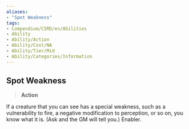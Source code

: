 ```yaml
---
aliases:
- "Spot Weakness"
tags:
- Compendium/CSRD/en/Abilities
- Ability
- Ability/Action
- Ability/Cost/NA
- Ability/Tier/Mid
- Ability/Categories/Information
---
```


  
## Spot Weakness  
>**Action**
  
If a creature that you can see has a special weakness, such as a vulnerability to fire, a negative modification to perception, or so on, you know what it is. (Ask and the GM will tell you.) Enabler.